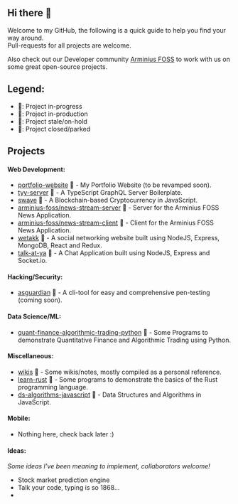 ## Hi there 👋
Welcome to my GitHub, the following is a quick guide to help you find your way around.  
Pull-requests for all projects are welcome.

Also check out our Developer community [Arminius FOSS](https://github.com/arminius-foss) to work with us on some great open-source projects.

## Legend:
- :green_book:: Project in-progress
- :blue_book:: Project in-production
- :orange_book:: Project stale/on-hold
- :closed_book:: Project closed/parked

## Projects
#### Web Development:
- [portfolio-website](https://devwatch.org/) :blue_book: - My Portfolio Website (to be revamped soon).
- [tyy-server](https://github.com/hrittik777/tyy-server) :green_book: - A TypeScript GraphQL Server Boilerplate.
- [swave](https://github.com/hrittik777/swave) :blue_book: - A Blockchain-based Cryptocurrency in JavaScript.
- [arminius-foss/news-stream-server](https://github.com/arminius-foss/news-stream-server) :orange_book: - Server for the Arminius FOSS News Application.
- [arminius-foss/news-stream-client](https://github.com/arminius-foss/news-stream-client) :orange_book: - Client for the Arminius FOSS News Application.
- [wetakk](https://github.com/hrittik777/wetakk) :closed_book: - A social networking website built using NodeJS, Express, MongoDB, React and Redux.
- [talk-at-ya](https://github.com/hrittik777/talk-at-ya) :closed_book: - A Chat Application built using NodeJS, Express and Socket.io.

#### Hacking/Security:
- [asguardian](https://github.com/hrittik777/asguardian) :green_book: - A cli-tool for easy and comprehensive pen-testing (coming soon).

#### Data Science/ML:
- [quant-finance-algorithmic-trading-python](https://github.com/hrittik777/quant-finance-algorithmic-trading-python) :orange_book: - Some Programs to demonstrate Quantitative Finance and Algorithmic Trading using Python.

#### Miscellaneous:
- [wikis](https://github.com/hrittik777/wikis) :green_book: - Some wikis/notes, mostly compiled as a personal reference.
- [learn-rust](https://github.com/hrittik777/learn-rust) :orange_book: - Some programs to demonstrate the basics of the Rust programming language.
- [ds-algorithms-javascript](https://github.com/hrittik777/ds-algorithms-javascript) :green_book: - Data Structures and Algorithms in JavaScript.

#### Mobile:
- Nothing here, check back later :)

#### Ideas:
*Some ideas I've been meaning to implement, collaborators welcome!*
- Stock market prediction engine
- Talk your code, typing is so 1868...
- 